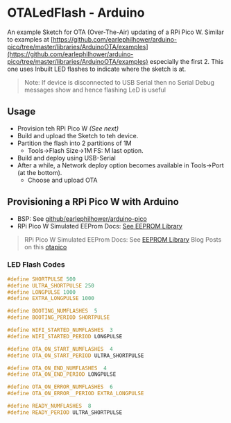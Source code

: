# OTALedFlash - Arduino

An example Sketch for OTA (Over-The-Air) updating of a RPi Pico W.
Similar to examples at [https://github.com/earlephilhower/arduino-pico/tree/master/libraries/ArduinoOTA/examples](https://github.com/earlephilhower/arduino-pico/tree/master/libraries/ArduinoOTA/examples) especially the first 2. This one uses Inbuilt LED flashes to indicate where the sketch is at.

> Note: If device is disconnected to USB Serial then no Serial Debug messages show and hence flashing LeD is useful

## Usage

- Provision teh RPi Pico W _(See next)_
- Build and upload the Sketch to teh device.
- Partition the flash into 2 partitions of 1M
  - Tools->Flash Size->1M FS: M last option.
- Build and deploy using USB-Serial
- After a while, a Network deploy option becomes available in Tools->Port (at the bottom).
  - Choose and upload OTA

## Provisioning a RPi Pico W with Arduino

- BSP: See [github/earlephilhower/arduino-pico](https://github.com/earlephilhower/arduino-pico)
- RPi Pico W Simulated EEProm Docs: [See EEPROM Library]()


> RPi Pico W Simulated EEProm Docs: See [EEPROM Library](https://arduino-pico.readthedocs.io/en/latest/eeprom.html)
> Blog Posts on this [otapico](https://davidjones.sportronics.com.au/tags/otapico/)

### LED Flash Codes

```c
#define SHORTPULSE 500
#define ULTRA_SHORTPULSE 250
#define LONGPULSE 1000
#define EXTRA_LONGPULSE 1000

#define BOOTING_NUMFLASHES  5
#define BOOTING_PERIOD SHORTPULSE

#define WIFI_STARTED_NUMFLASHES  3
#define WIFI_STARTED_PERIOD LONGPULSE

#define OTA_ON_START_NUMFLASHES  4
#define OTA_ON_START_PERIOD ULTRA_SHORTPULSE

#define OTA_ON_END_NUMFLASHES  4
#define OTA_ON_END_PERIOD LONGPULSE

#define OTA_ON_ERROR_NUMFLASHES  6
#define OTA_ON_ERROR__PERIOD EXTRA_LONGPULSE

#define READY_NUMFLASHES  8
#define READY_PERIOD ULTRA_SHORTPULSE

```



